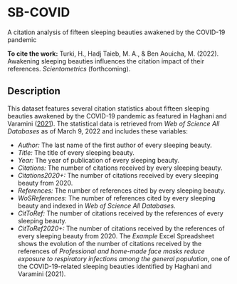 # SB-COVID
A citation analysis of fifteen sleeping beauties awakened by the COVID-19 pandemic

**To cite the work:** Turki, H., Hadj Taieb, M. A., & Ben Aouicha, M. (2022). Awakening sleeping beauties influences the citation impact of their references. *Scientometrics* (forthcoming).

## Description
This dataset features several citation statistics about fifteen sleeping beauties awakened by the COVID-19 pandemic as featured in Haghani and Varamini ([2021](https://link.springer.com/article/10.1007/s11192-021-04036-4)). The statistical data is retrieved from *Web of Science All Databases* as of March 9, 2022 and includes these variables:
* *Author:* The last name of the first author of every sleeping beauty.
* *Title:* The title of every sleeping beauty.
* *Year:* The year of publication of every sleeping beauty.
* *Citations:* The number of citations received by every sleeping beauty.
* *Citations2020+:* The number of citations received by every sleeping beauty from 2020.
* *References:* The number of references cited by every sleeping beauty.
* *WoSReferences:* The number of references cited by every sleeping beauty and indexed in *Web of Science All Databases*.
* *CitToRef:* The number of citations received by the references of every sleeping beauty.
* *CitToRef2020+:* The number of citations received by the references of every sleeping beauty from 2020.
The *Example* Excel Spreadsheet shows the evolution of the number of citations received by the references of *Professional and home-made face masks reduce exposure to respiratory infections among the general population*, one of the COVID-19-related sleeping beauties identified by Haghani and Varamini (2021).
